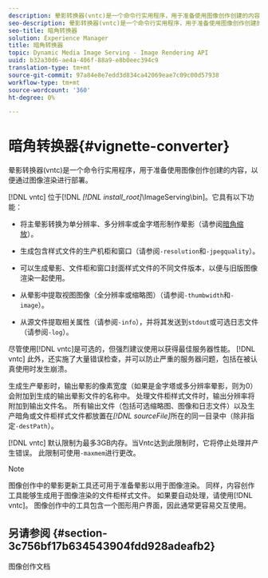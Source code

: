 ```yaml
---
description: 晕影转换器(vntc)是一个命令行实用程序，用于准备使用图像创作创建的内容，以便通过图像渲染进行部署。
seo-description: 晕影转换器(vntc)是一个命令行实用程序，用于准备使用图像创作创建的内容，以便通过图像渲染进行部署。
seo-title: 暗角转换器
solution: Experience Manager
title: 暗角转换器
topic: Dynamic Media Image Serving - Image Rendering API
uuid: b32a30d6-ae4a-406f-88a9-e8b0eec394c9
translation-type: tm+mt
source-git-commit: 97a84e8e7edd3d834ca42069eae7c09c00d57938
workflow-type: tm+mt
source-wordcount: '360'
ht-degree: 0%

---
```



# 暗角转换器{#vignette-converter}

晕影转换器(vntc)是一个命令行实用程序，用于准备使用图像创作创建的内容，以便通过图像渲染进行部署。

[!DNL vntc] 位于[!DNL  *[!DNL install_root]*\ImageServing\bin]。它具有以下功能：

* 将主晕影转换为单分辨率、多分辨率或金字塔形制作晕影（请参阅[暗角缩放](../../../../ir-api/vntc/utilities/c-ir-vignette-converter-vntc/c-ir-vignette-scaling.md#concept-e373a29c2f954df98d704c7723804585)）。
* 生成包含样式文件的生产机柜和窗口（请参阅`-resolution`和`-jpegquality`）。

* 可以生成晕影、文件柜和窗口封面样式文件的不同文件版本，以便与旧版图像渲染一起使用。
* 从晕影中提取视图图像（全分辨率或缩略图）（请参阅`-thumbwidth`和`-image`）。
* 从源文件提取相关属性（请参阅`-info`），并将其发送到`stdout`或可选日志文件（请参阅`-log`）。

尽管使用[!DNL vntc]是可选的，但强烈建议使用以获得最佳服务器性能。 [!DNL vntc] 此外，还实施了大量错误检查，并可以防止严重的服务器问题，包括在被认真使用时发生崩溃。

生成生产晕影时，输出晕影的像素宽度（如果是金字塔或多分辨率晕影，则为0）会附加到生成的输出晕影文件的名称中。 处理文件柜样式文件时，输出分辨率将附加到输出文件名。 所有输出文件（包括可选缩略图、图像和日志文件）以及生产暗角或文件柜样式文件都放置在&#x200B;*[!DNL sourceFile]*&#x200B;所在的同一目录中（除非指定`-destPath`）。

[!DNL vntc] 默认限制为最多3GB内存。当Vntc达到此限制时，它将停止处理并产生错误。 此限制可使用`-maxmem`进行更改。

>[!NOTE]
>
>图像创作中的晕影更新工具还可用于准备晕影以用于图像渲染。 同样，内容创作工具能够生成用于图像渲染的文件柜样式文件。 如果要自动处理，请使用[!DNL vntc]。 图像创作中的工具包含一个图形用户界面，因此通常更容易交互使用。

## 另请参阅 {#section-3c756bf17b634543904fdd928adeafb2}

图像创作文档
